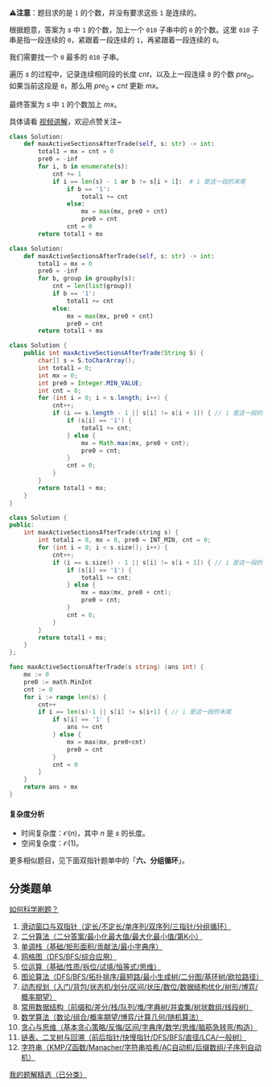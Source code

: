 ⚠**注意**：题目求的是 $\texttt{1}$ 的个数，并没有要求这些 $\texttt{1}$ 是连续的。

根据题意，答案为 $s$ 中 $\texttt{1}$ 的个数，加上一个 $\texttt{010}$ 子串中的 $\texttt{0}$ 的个数。这里 $\texttt{010}$ 子串是指一段连续的 $\texttt{0}$，紧跟着一段连续的 $\texttt{1}$，再紧跟着一段连续的 $\texttt{0}$。

我们需要找一个 $\texttt{0}$ 最多的 $\texttt{010}$ 子串。

遍历 $s$ 的过程中，记录连续相同段的长度 $\textit{cnt}$，以及上一段连续 $\texttt{0}$ 的个数 $\textit{pre}_0$。如果当前这段是 $\texttt{0}$，那么用 $\textit{pre}_0+\textit{cnt}$ 更新 $\textit{mx}$。

最终答案为 $s$ 中 $\texttt{1}$ 的个数加上 $\textit{mx}$。

具体请看 [视频讲解](https://www.bilibili.com/video/BV1JrZzYhEHt/?t=1m33s)，欢迎点赞关注~

```py [sol-Python3]
class Solution:
    def maxActiveSectionsAfterTrade(self, s: str) -> int:
        total1 = mx = cnt = 0
        pre0 = -inf
        for i, b in enumerate(s):
            cnt += 1
            if i == len(s) - 1 or b != s[i + 1]:  # i 是这一段的末尾
                if b == '1':
                    total1 += cnt
                else:
                    mx = max(mx, pre0 + cnt)
                    pre0 = cnt
                cnt = 0
        return total1 + mx
```

```py [sol-Python3 groupby]
class Solution:
    def maxActiveSectionsAfterTrade(self, s: str) -> int:
        total1 = mx = 0
        pre0 = -inf
        for b, group in groupby(s):
            cnt = len(list(group))
            if b == '1':
                total1 += cnt
            else:
                mx = max(mx, pre0 + cnt)
                pre0 = cnt
        return total1 + mx
```

```java [sol-Java]
class Solution {
    public int maxActiveSectionsAfterTrade(String S) {
        char[] s = S.toCharArray();
        int total1 = 0;
        int mx = 0;
        int pre0 = Integer.MIN_VALUE;
        int cnt = 0;
        for (int i = 0; i < s.length; i++) {
            cnt++;
            if (i == s.length - 1 || s[i] != s[i + 1]) { // i 是这一段的末尾
                if (s[i] == '1') {
                    total1 += cnt;
                } else {
                    mx = Math.max(mx, pre0 + cnt);
                    pre0 = cnt;
                }
                cnt = 0;
            }
        }
        return total1 + mx;
    }
}
```

```cpp [sol-C++]
class Solution {
public:
    int maxActiveSectionsAfterTrade(string s) {
        int total1 = 0, mx = 0, pre0 = INT_MIN, cnt = 0;
        for (int i = 0; i < s.size(); i++) {
            cnt++;
            if (i == s.size() - 1 || s[i] != s[i + 1]) { // i 是这一段的末尾
                if (s[i] == '1') {
                    total1 += cnt;
                } else {
                    mx = max(mx, pre0 + cnt);
                    pre0 = cnt;
                }
                cnt = 0;
            }
        }
        return total1 + mx;
    }
};
```

```go [sol-Go]
func maxActiveSectionsAfterTrade(s string) (ans int) {
	mx := 0
	pre0 := math.MinInt
	cnt := 0
	for i := range len(s) {
		cnt++
		if i == len(s)-1 || s[i] != s[i+1] { // i 是这一段的末尾
			if s[i] == '1' {
				ans += cnt
			} else {
				mx = max(mx, pre0+cnt)
				pre0 = cnt
			}
			cnt = 0
		}
	}
	return ans + mx
}
```

#### 复杂度分析

- 时间复杂度：$\mathcal{O}(n)$，其中 $n$ 是 $s$ 的长度。
- 空间复杂度：$\mathcal{O}(1)$。

更多相似题目，见下面双指针题单中的「**六、分组循环**」。

## 分类题单

[如何科学刷题？](https://leetcode.cn/circle/discuss/RvFUtj/)

1. [滑动窗口与双指针（定长/不定长/单序列/双序列/三指针/分组循环）](https://leetcode.cn/circle/discuss/0viNMK/)
2. [二分算法（二分答案/最小化最大值/最大化最小值/第K小）](https://leetcode.cn/circle/discuss/SqopEo/)
3. [单调栈（基础/矩形面积/贡献法/最小字典序）](https://leetcode.cn/circle/discuss/9oZFK9/)
4. [网格图（DFS/BFS/综合应用）](https://leetcode.cn/circle/discuss/YiXPXW/)
5. [位运算（基础/性质/拆位/试填/恒等式/思维）](https://leetcode.cn/circle/discuss/dHn9Vk/)
6. [图论算法（DFS/BFS/拓扑排序/最短路/最小生成树/二分图/基环树/欧拉路径）](https://leetcode.cn/circle/discuss/01LUak/)
7. [动态规划（入门/背包/状态机/划分/区间/状压/数位/数据结构优化/树形/博弈/概率期望）](https://leetcode.cn/circle/discuss/tXLS3i/)
8. [常用数据结构（前缀和/差分/栈/队列/堆/字典树/并查集/树状数组/线段树）](https://leetcode.cn/circle/discuss/mOr1u6/)
9. [数学算法（数论/组合/概率期望/博弈/计算几何/随机算法）](https://leetcode.cn/circle/discuss/IYT3ss/)
10. [贪心与思维（基本贪心策略/反悔/区间/字典序/数学/思维/脑筋急转弯/构造）](https://leetcode.cn/circle/discuss/g6KTKL/)
11. [链表、二叉树与回溯（前后指针/快慢指针/DFS/BFS/直径/LCA/一般树）](https://leetcode.cn/circle/discuss/K0n2gO/)
12. [字符串（KMP/Z函数/Manacher/字符串哈希/AC自动机/后缀数组/子序列自动机）](https://leetcode.cn/circle/discuss/SJFwQI/)

[我的题解精选（已分类）](https://github.com/EndlessCheng/codeforces-go/blob/master/leetcode/SOLUTIONS.md)
